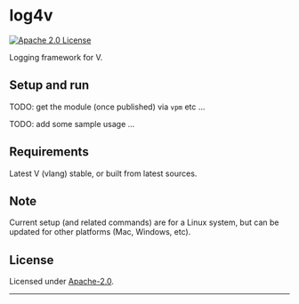# log4v

  [![Apache 2.0 License](https://img.shields.io/badge/license-Apache_2.0-green.svg?style=flat)](./LICENSE)

Logging framework for V.


## Setup and run

TODO: get the module (once published) via `vpm` etc ...

TODO: add some sample usage ...


## Requirements

Latest V (vlang) stable, or built from latest sources.


## Note

Current setup (and related commands) are for a Linux system, 
but can be updated for other platforms (Mac, Windows, etc).


## License

Licensed under [Apache-2.0](./LICENSE).

----
